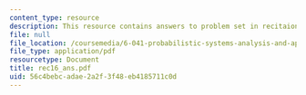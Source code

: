 ```yaml
---
content_type: resource
description: This resource contains answers to problem set in recitaion sixteen.
file: null
file_location: /coursemedia/6-041-probabilistic-systems-analysis-and-applied-probability-spring-2006/56c4bebcadae2a2f3f48eb4185711c0d_rec16_ans.pdf
file_type: application/pdf
resourcetype: Document
title: rec16_ans.pdf
uid: 56c4bebc-adae-2a2f-3f48-eb4185711c0d
---
```

